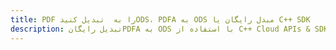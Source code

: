 ---title: PDF را به  تبدیل کنیدODS، PDFA به ODS مبدل رایگان یا C++ SDKdescription: تبدیل رایگانPDFA به ODS با استفاده از C++ Cloud APIs & SDK همچنین اسناد PDF را در Cloud ایجاد، ویرایش و رندر کنید.---